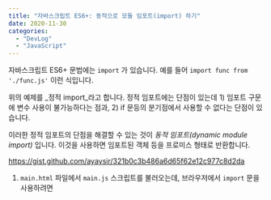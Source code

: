 ```yaml
---
title: "자바스크립트 ES6+: 동적으로 모듈 임포트(import) 하기"
date: 2020-11-30
categories: 
  - "DevLog"
  - "JavaScript"
---
```


자바스크립트 ES6+ 문법에는 `import` 가 있습니다. 예를 들어 `import func from './func.js'` 이런 식입니다.

위의 예제를 _정적 import_라고 합니다. 정적 임포트에는 단점이 있는데 1) 임포트 구문에 변수 사용이 불가능하다는 점과, 2) if 문등의 분기점에서 사용할 수 없다는 단점이 있습니다.

이러한 정적 임포트의 단점을 해결할 수 있는 것이 _동적 임포트(dynamic module import)_ 입니다. 이것을 사용하면 임포트된 객체 등을 프로미스 형태로 반환합니다.

https://gist.github.com/ayaysir/321b0c3b486a6d65f62e12c977c8d2da

1. `main.html` 파일에서 `main.js` 스크립트를 불러오는데, 브라우저에서 `import` 문을 사용하려면 <script> 태그에서 `type="module"` 이 지정되어야 합니다.
2. `add.js` 파일에서 `add` 함수를 작성합니다. `export` 키워드를 추가해 내보낼 수 있도록 모듈화 합니다.
3. `main.js` 파일에서 `onClick` 함수를 작성합니다. 안에 `import(경로).then(obj => {...}).catch(err => {...})` 를 [프로미스 문법](http://yoonbumtae.com/?p=1071)으로 사용하면 됩니다. `then` 부분에서 `obj`는 아래와 같은 구조를 가지고 있는 변수입니다. ![](./assets/img/wp-content/uploads/2020/11/스크린샷-2020-11-30-오후-4.58.20.png) `obj.add()`를 사용하여 원하는 모듈을 호출할 수 있습니다.
4. `catch` 부분에는 모듈 로딩이 제대로 되지 않았을 경우 처리 과정을 작성합니다.

 

프로미스 기반이므로 `onClick` 함수를 `async` ~ `await` 문으로 바꿀 수도 있습니다.

```
const onClick = async e => {
    const module = await import('./add.js')
    module.add()
}
```

위와 같이 작성해도 동일하게 동작합니다.

 

동적으로 임포트하도록 하였으므로 버튼을 클릭하기 전에는 `add.js`는 로딩되지 않다가 버튼을 클릭하면 그때부터 `add.js`가 로딩되기 시작합니다.

<iframe width="480" height="232" src="https://giphy.com/embed/Vd0q0mvtR9bT5xVZCH" frameborder="0" class="giphy-embed" allowfullscreen="allowfullscreen"></iframe>

 

이러한 점을 이용해 최신 웹에서 대두되는 코드 스플리팅(code splitting)을 구현할 수 있습니다. 코드 스플리팅이란 SPA에서 모든 코드를 최초 한 번에 내려받지 않고, 필요한 시점에 나눠서 코드를 로딩하는 것을 뜻합니다.
